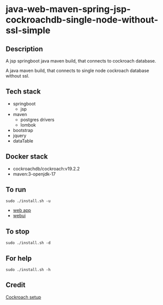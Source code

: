 # java-web-maven-spring-jsp-cockroachdb-single-node-without-ssl-simple

## Description
A jsp springboot java maven build,
that connects to cockroach database.

A java maven build, that connects to single node
cockroach database without ssl.

## Tech stack
- springboot
  - jsp
- maven
  - postgres drivers
  - lombok
- bootstrap
- jquery
- dataTable

## Docker stack
- cockroachdb/cockroach:v19.2.2
- maven:3-openjdk-17

## To run
`sudo ./install.sh -u`
- [web app](http://localhost)
- [webui](http://localhost:8080)

## To stop
`sudo ./install.sh -d`

## For help
`sudo ./install.sh -h`

## Credit
[Cockroach setup](https://github.com/s0rg/cockroach-compose)
